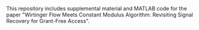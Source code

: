 This repository includes supplemental material and MATLAB code for the paper "Wirtinger Flow Meets Constant Modulus Algorithm: Revisiting Signal Recovery for Grant-Free Access".
